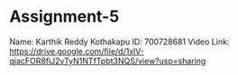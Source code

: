 # Assignment-5
Name: Karthik Reddy Kothakapu 
ID: 700728681
Video Link: https://drive.google.com/file/d/1xlV-qjacFOR8fiJ2vTyN1NTfTpbt3NQS/view?usp=sharing
